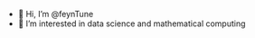 - 👋 Hi, I’m @feynTune
- 👀 I’m interested in data science and mathematical computing


<!---
feynTune/feynTune is a ✨ special ✨ repository because its `README.md` (this file) appears on your GitHub profile.
You can click the Preview link to take a look at your changes.
--->
